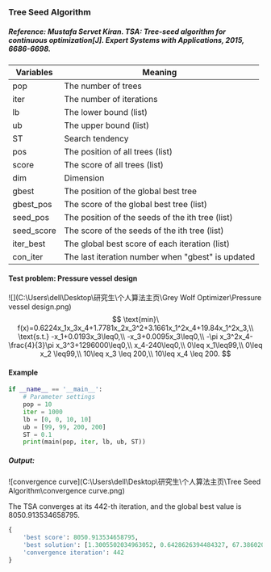 ### Tree Seed Algorithm

##### Reference: Mustafa Servet Kiran. TSA: Tree-seed algorithm for continuous optimization[J]. Expert Systems with Applications, 2015, 6686-6698.

| Variables  | Meaning                                           |
| ---------- | ------------------------------------------------- |
| pop        | The number of trees                               |
| iter       | The number of iterations                          |
| lb         | The lower bound (list)                            |
| ub         | The upper bound (list)                            |
| ST         | Search tendency                                   |
| pos        | The position of all trees (list)                  |
| score      | The score of all trees (list)                     |
| dim        | Dimension                                         |
| gbest      | The position of the global best tree              |
| gbest_pos  | The score of the global best tree (list)          |
| seed_pos   | The position of the seeds of the ith tree (list)  |
| seed_score | The score of the seeds of the ith tree (list)     |
| iter_best  | The global best score of each iteration (list)    |
| con_iter   | The last iteration number when "gbest" is updated |

#### Test problem: Pressure vessel design

![](C:\Users\dell\Desktop\研究生\个人算法主页\Grey Wolf Optimizer\Pressure vessel design.png)
$$
\text{min}\ f(x)=0.6224x_1x_3x_4+1.7781x_2x_3^2+3.1661x_1^2x_4+19.84x_1^2x_3,\\
\text{s.t.} -x_1+0.0193x_3\leq0,\\
-x_3+0.0095x_3\leq0,\\
-\pi x_3^2x_4-\frac{4}{3}\pi x_3^3+1296000\leq0,\\
x_4-240\leq0,\\
0\leq x_1\leq99,\\
0\leq x_2 \leq99,\\
10\leq x_3 \leq 200,\\
10\leq x_4 \leq 200.
$$


#### Example

```python
if __name__ == '__main__':
    # Parameter settings
    pop = 10
    iter = 1000
    lb = [0, 0, 10, 10]
    ub = [99, 99, 200, 200]
    ST = 0.1
    print(main(pop, iter, lb, ub, ST))
```

##### Output:

![convergence curve](C:\Users\dell\Desktop\研究生\个人算法主页\Tree Seed Algorithm\convergence curve.png)

The TSA converges at its 442-th iteration, and the global best value is 8050.913534658795. 

```python
{
    'best score': 8050.913534658795, 
    'best solution': [1.3005502034963052, 0.6428626394484327, 67.3860209065443, 10.000000000000004], 
    'convergence iteration': 442
}
```

